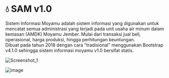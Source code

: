 # 💧 SAM v1.0
Sistem Informasi Moyamu adalah sistem informasi yang digunakan untuk mencatat semua administrasi yang terjadi pada unit usaha air minum dalam kemasan (AMDK) Moyamu Jember. Mulai dari transaksi jual beli, operasional, harga produksi, hingga perhitungan keuntungan. <br>
Dibuat pada tahun 2018 dengan cara "tradisional" menggunakan Bootstrap v4.1.0 sehingga sistem informasi moyamu v1.0 bersifat statis.

![Screenshot_1](https://user-images.githubusercontent.com/95736572/208334199-f402b038-2283-4b5e-a4cb-f0b22432a8fe.png)

![image](https://user-images.githubusercontent.com/95736572/208334445-1656054d-f700-4ec3-85a2-bcd452554f27.png)
